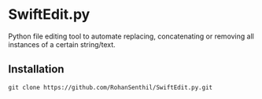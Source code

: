# SwiftEdit.py
Python file editing tool to automate replacing, concatenating or removing all instances of a certain string/text.

## Installation
  `git clone https://github.com/RohanSenthil/SwiftEdit.py.git`